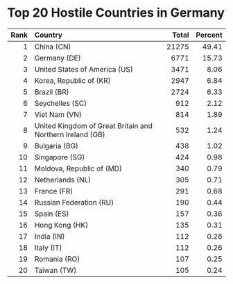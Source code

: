 # Top 20 Hostile Countries in Germany

| Rank | Country | Total | Percent |
| ---: | :------ | ----: | ------: |
| 1 | China (CN) | 21275 | 49.41 |
| 2 | Germany (DE) | 6771 | 15.73 |
| 3 | United States of America (US) | 3471 | 8.06 |
| 4 | Korea, Republic of (KR) | 2947 | 6.84 |
| 5 | Brazil (BR) | 2724 | 6.33 |
| 6 | Seychelles (SC) | 912 | 2.12 |
| 7 | Viet Nam (VN) | 814 | 1.89 |
| 8 | United Kingdom of Great Britain and Northern Ireland (GB) | 532 | 1.24 |
| 9 | Bulgaria (BG) | 438 | 1.02 |
| 10 | Singapore (SG) | 424 | 0.98 |
| 11 | Moldova, Republic of (MD) | 340 | 0.79 |
| 12 | Netherlands (NL) | 305 | 0.71 |
| 13 | France (FR) | 291 | 0.68 |
| 14 | Russian Federation (RU) | 190 | 0.44 |
| 15 | Spain (ES) | 157 | 0.36 |
| 16 | Hong Kong (HK) | 135 | 0.31 |
| 17 | India (IN) | 112 | 0.26 |
| 18 | Italy (IT) | 112 | 0.26 |
| 19 | Romania (RO) | 107 | 0.25 |
| 20 | Taiwan (TW) | 105 | 0.24 |
